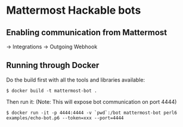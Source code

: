 # Mattermost Hackable bots

## Enabling communication from Mattermost

-> Integrations -> Outgoing Webhook

## Running through Docker

Do the build first with all the tools and libraries available:

    $ docker build -t mattermost-bot .

Then run it: (Note: This will expose bot communication on port 4444)

    $ docker run -it -p 4444:4444 -v `pwd`:/bot mattermost-bot perl6 examples/echo-bot.p6 --token=xxx --port=4444
